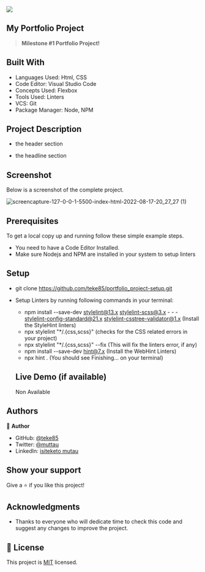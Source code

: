 ![](https://img.shields.io/badge/Microverse-blueviolet)

## My Portfolio Project

> **Milestone #1 Portfolio Project!**

## Built With

- Languages Used: Html, CSS
- Code Editor: Visual Studio Code
- Concepts Used: Flexbox
- Tools Used: Linters
- VCS: Git
- Package Manager: Node, NPM

## Project Description

- the header section

- the headline section

## Screenshot

Below is a screenshot of the complete project.

![screencapture-127-0-0-1-5500-index-html-2022-08-17-20_27_27 (1)](https://user-images.githubusercontent.com/29442846/185215634-a1e9a415-9c62-43d2-a5b2-a4faf7bb24ee.png)

## Prerequisites

To get a local copy up and running follow these simple example steps.

- You need to have a Code Editor Installed.
- Make sure Nodejs and NPM are installed in your system to setup linters

## Setup

- git clone https://github.com/teke85/portfolio_project-setup.git
- Setup Linters by running following commands in your terminal:

  - npm install --save-dev stylelint@13.x stylelint-scss@3.x - - - stylelint-config-standard@21.x stylelint-csstree-validator@1.x (Install the StyleHint linters)
  - npx stylelint "\*/.{css,scss}" (checks for the CSS related errors in your project)
  - npx stylelint "\*/.{css,scss}" --fix (This will fix the linters error, if any)
  - npm install --save-dev hint@7.x (Install the WebHint Linters)
  - npx hint . (You should see Finishing... on your terminal)

  ## Live Demo (if available)

  Non Available

## Authors

👤 **Author**

- GitHub: [@teke85](https://github.com/teke85)
- Twitter: [@muttau](https://twitter.com/muttau)
- LinkedIn: [isiteketo mutau](https://www.linkedin.com/in/isiteketo-mutau-736894241/)

## Show your support

Give a ⭐️ if you like this project!

## Acknowledgments

- Thanks to everyone who will dedicate time to check this code and suggest any changes to improve the project.

## 📝 License

This project is [MIT](./MIT.md) licensed.
